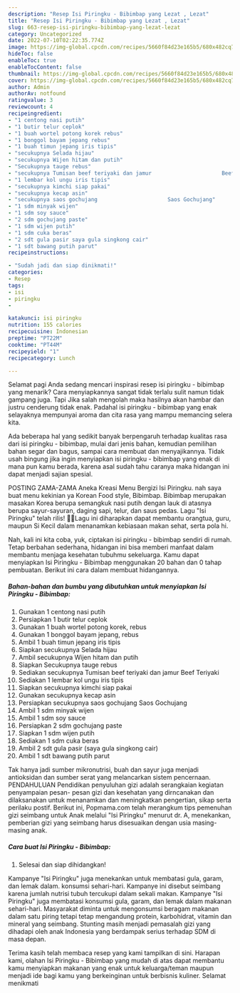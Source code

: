 ```yaml
---
description: "Resep Isi Piringku - Bibimbap yang Lezat , Lezat"
title: "Resep Isi Piringku - Bibimbap yang Lezat , Lezat"
slug: 663-resep-isi-piringku-bibimbap-yang-lezat-lezat
category: Uncategorized
date: 2022-07-10T02:22:35.774Z
image: https://img-global.cpcdn.com/recipes/5660f84d23e165b5/680x482cq70/isi-piringku-bibimbap-foto-resep-utama.jpg
hideToc: false
enableToc: true
enableTocContent: false
thumbnail: https://img-global.cpcdn.com/recipes/5660f84d23e165b5/680x482cq70/isi-piringku-bibimbap-foto-resep-utama.jpg
cover: https://img-global.cpcdn.com/recipes/5660f84d23e165b5/680x482cq70/isi-piringku-bibimbap-foto-resep-utama.jpg
author: Admin
authorAv: notfound
ratingvalue: 3
reviewcount: 4
recipeingredient:
- "1 centong nasi putih"
- "1 butir telur ceplok"
- "1 buah wortel potong korek rebus"
- "1 bonggol bayam jepang rebus"
- "1 buah timun jepang iris tipis"
- "secukupnya Selada hijau"
- "secukupnya Wijen hitam dan putih"
- "Secukupnya tauge rebus"
- "secukupnya Tumisan beef teriyaki dan jamur                      Beef Teriyaki"
- "1 lembar kol ungu iris tipis"
- "secukupnya kimchi siap pakai"
- "secukupnya kecap asin"
- "secukupnya saos gochujang                      Saos Gochujang"
- "1 sdm minyak wijen"
- "1 sdm soy sauce"
- "2 sdm gochujang paste"
- "1 sdm wijen putih"
- "1 sdm cuka beras"
- "2 sdt gula pasir saya gula singkong cair"
- "1 sdt bawang putih parut"
recipeinstructions:

- "Sudah jadi dan siap dinikmati!"
categories:
- Resep
tags:
- isi
- piringku
- 

katakunci: isi piringku  
nutrition: 155 calories
recipecuisine: Indonesian
preptime: "PT22M"
cooktime: "PT44M"
recipeyield: "1"
recipecategory: Lunch

---
```



Selamat pagi Anda sedang mencari inspirasi resep isi piringku - bibimbap yang menarik? Cara menyiapkannya sangat tidak terlalu sulit namun tidak gampang juga. Tapi Jika salah mengolah maka hasilnya akan hambar dan justru cenderung tidak enak. Padahal isi piringku - bibimbap yang enak selayaknya mempunyai aroma dan cita rasa yang mampu memancing selera kita.


Ada beberapa hal yang sedikit banyak berpengaruh terhadap kualitas rasa dari isi piringku - bibimbap, mulai dari jenis bahan, kemudian pemilihan bahan segar dan bagus, sampai cara membuat dan menyajikannya. Tidak usah bingung jika ingin menyiapkan isi piringku - bibimbap yang enak di mana pun kamu berada, karena asal sudah tahu caranya maka hidangan ini dapat menjadi sajian spesial.

POSTING ZAMA-ZAMA Aneka Kreasi Menu Bergizi Isi Piringku. nah saya buat menu kekinian ya Korean Food style, Bibimbap. Bibimbap merupakan masakan Korea berupa semangkuk nasi putih dengan lauk di atasnya berupa sayur-sayuran, daging sapi, telur, dan saus pedas. Lagu &#34;Isi Piringku&#34; telah rilis! 🎉🎶Lagu ini diharapkan dapat membantu orangtua, guru, maupun Si Kecil dalam menanamkan kebiasaan makan sehat, serta pola hi.


Nah, kali ini kita coba, yuk, ciptakan isi piringku - bibimbap sendiri di rumah. Tetap berbahan sederhana, hidangan ini bisa memberi manfaat dalam membantu menjaga kesehatan tubuhmu sekeluarga. Kamu dapat menyiapkan Isi Piringku - Bibimbap menggunakan 20 bahan dan 0 tahap pembuatan. Berikut ini cara dalam membuat hidangannya.

<!--inarticleads1-->

##### Bahan-bahan dan bumbu yang dibutuhkan untuk menyiapkan Isi Piringku - Bibimbap:

1. Gunakan 1 centong nasi putih
1. Persiapkan 1 butir telur ceplok
1. Gunakan 1 buah wortel potong korek, rebus
1. Gunakan 1 bonggol bayam jepang, rebus
1. Ambil 1 buah timun jepang iris tipis
1. Siapkan secukupnya Selada hijau
1. Ambil secukupnya Wijen hitam dan putih
1. Siapkan Secukupnya tauge rebus
1. Sediakan secukupnya Tumisan beef teriyaki dan jamur                      Beef Teriyaki
1. Sediakan 1 lembar kol ungu iris tipis
1. Siapkan secukupnya kimchi siap pakai
1. Gunakan secukupnya kecap asin
1. Persiapkan secukupnya saos gochujang                      Saos Gochujang
1. Ambil 1 sdm minyak wijen
1. Ambil 1 sdm soy sauce
1. Persiapkan 2 sdm gochujang paste
1. Siapkan 1 sdm wijen putih
1. Sediakan 1 sdm cuka beras
1. Ambil 2 sdt gula pasir (saya gula singkong cair)
1. Ambil 1 sdt bawang putih parut


Tak hanya jadi sumber mikronutrisi, buah dan sayur juga menjadi antioksidan dan sumber serat yang melancarkan sistem pencernaan. PENDAHULUAN Pendidikan penyuluhan gizi adalah serangkaian kegiatan penyampaian pesan- pesan gizi dan kesehatan yang dirncanakan dan dilaksanakan untuk menanamkan dan meningkatkan pengertian, sikap serta perilaku postif. Berikut ini, Popmama.com telah merangkum tips pemenuhan gizi seimbang untuk Anak melalui &#34;Isi Piringku&#34; menurut dr. A, menekankan, pemberian gizi yang seimbang harus disesuaikan dengan usia masing-masing anak. 

<!--inarticleads2-->

##### Cara buat Isi Piringku - Bibimbap:


1. Selesai dan siap dihidangkan!

Kampanye &#34;Isi Piringku&#34; juga menekankan untuk membatasi gula, garam, dan lemak dalam. konsumsi sehari-hari. Kampanye ini disebut seimbang karena jumlah nutrisi tubuh tercukupi dalam sekali makan. Kampanye &#34;Isi Piringku&#34; juga membatasi konsumsi gula, garam, dan lemak dalam makanan sehari-hari. Masyarakat diminta untuk mengonsumsi beragam makanan dalam satu piring tetapi tetap mengandung protein, karbohidrat, vitamin dan mineral yang seimbang. Stunting masih menjadi pemasalah gizi yang dihadapi oleh anak Indonesia yang berdampak serius terhadap SDM di masa depan. 

Terima kasih telah membaca resep yang kami tampilkan di sini. Harapan kami, olahan Isi Piringku - Bibimbap yang mudah di atas dapat membantu kamu menyiapkan makanan yang enak untuk keluarga/teman maupun menjadi ide bagi kamu yang berkeinginan untuk berbisnis kuliner. Selamat menikmati
